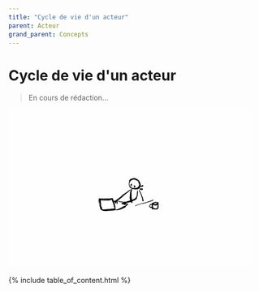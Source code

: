 ```yaml
---
title: "Cycle de vie d'un acteur"
parent: Acteur
grand_parent: Concepts
---
```


# Cycle de vie d'un acteur

> En cours de rédaction...

![SynApps](../../assets/under-progress.gif)

{% include table_of_content.html %}
